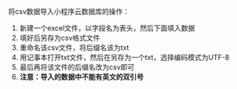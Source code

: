 将csv数据导入小程序云数据库的操作：

1. 新建一个excel文件，以字段名为表头，然后下面填入数据
2. 填好后另存为csv格式文件
3. 重命名该csv文件，将后缀名该为txt
4. 用记事本打开txt文件，然后在另存为一个txt，选择编码模式为UTF-8
5. 最后再将该文件的后缀名改为csv即可
6. **注意：导入的数据中不能有英文的双引号**